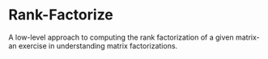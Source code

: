 # Rank-Factorize
A low-level approach to computing the rank factorization of a given matrix- an exercise in understanding matrix factorizations.
